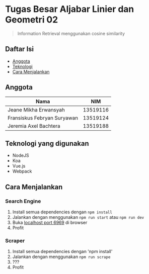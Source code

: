 # Tugas Besar Aljabar Linier dan Geometri 02
> Information Retrieval menggunakan cosine similarity
## Daftar Isi
* [Anggota](#anggota)
* [Teknologi](#teknologi-yang-digunakan)
* [Cara Menjalankan](#cara-menjalankan)

## Anggota
| Nama | NIM |
|---|---|
| Jeane Mikha Erwansyah | 13519116 |
| Fransiskus Febryan Suryawan | 13519124 |
| Jeremia Axel Bachtera | 13519188 |

## Teknologi yang digunakan
- NodeJS
- Koa
- Vue.js
- Webpack

## Cara Menjalankan
### Search Engine
1. Install semua dependencies dengan `npm install`
2. Jalankan dengan menggunakan `npm run start` atau `npm run dev`
3. Buka [localhost port 6969](http://localhost:6969) di browser
4. Profit
### Scraper
1. Install semua dependencies dengan 'npm install'
2. Jalankan dengan menggunakan `npm run scrape`
3. ???
4. Profit
